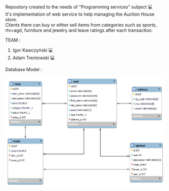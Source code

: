 <br> Repository created to the needs of "Programming services" subject :computer: 
<br> It's implementation of web service to help managing the Auction House store.
<br> Clients there can buy or either sell items from categories such as sports, rtv+agd, furniture and jewelry and leave ratings after each transaction.

TEAM :
1. Igor Kawczyński :computer:
2. Adam Trentowski :computer:

Database Model :

![AHdatabaseModel](https://github.com/IgorKawczynski/PSI-Project-ISI-2/blob/master/AHdatabaseModel.png?raw=true)
